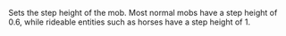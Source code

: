 Sets the step height of the mob.
Most normal mobs have a step height of 0.6, while rideable entities such as horses have a step height of 1.